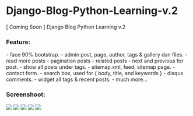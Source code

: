 # Django-Blog-Python-Learning-v.2
[ Coming Soon ] Django Blog Python Learning v.2


<h3> Feature:</h3>
- face 90% bootstrap.
- admin post, page, author, tags & gallery dan files.
- read more posts
- pagination posts
- related posts
- next and previous for post.
- show all posts under tags.
- sitemap.xml, feed, sitemap page.
- contact form.
- search box, used for { body, title, and keywords }
- disqus comments.
- widget all tags & recent posts.
- much more...

<h3>Screenshoot:</h3>
<img src="https://scontent-sin1-1.xx.fbcdn.net/hphotos-xlf1/v/t1.0-9/11986960_1028630287170020_1518907652887844598_n.jpg?oh=d6202af01555ddad9e878a506d460751&oe=5663098F"/>

<img src="https://scontent-sin1-1.xx.fbcdn.net/hphotos-xtf1/v/t1.0-9/11951226_1029677697065279_7838782424142095265_n.jpg?oh=4271328922c9b91747c808aca3ed7fb2&oe=5664DD94"/>

<img src="https://fbcdn-sphotos-h-a.akamaihd.net/hphotos-ak-xpt1/v/t1.0-9/10521912_1029678293731886_7939045321269613792_n.jpg?oh=718fd54d5c88329d34e4a833732e0cf2&oe=56744993&__gda__=1449351955_09e525930cc33c7b8f3e7790f103aa74"/>

<img src="https://scontent-sin1-1.xx.fbcdn.net/hphotos-xpf1/v/t1.0-9/10801616_1028639380502444_751587710051397424_n.jpg?oh=bb1740b0e2824f66506cb8f681b7c5e2&oe=56707403"/>

<img src="https://fbcdn-sphotos-g-a.akamaihd.net/hphotos-ak-xpf1/v/t1.0-9/11666042_1028636973836018_6227873335844267928_n.jpg?oh=c4c3343b122f6bb572ba63f014092fab&oe=56761D3A&__gda__=1449697797_1feeb68c6d9d36e0ea475ce105f97fa2"/>
